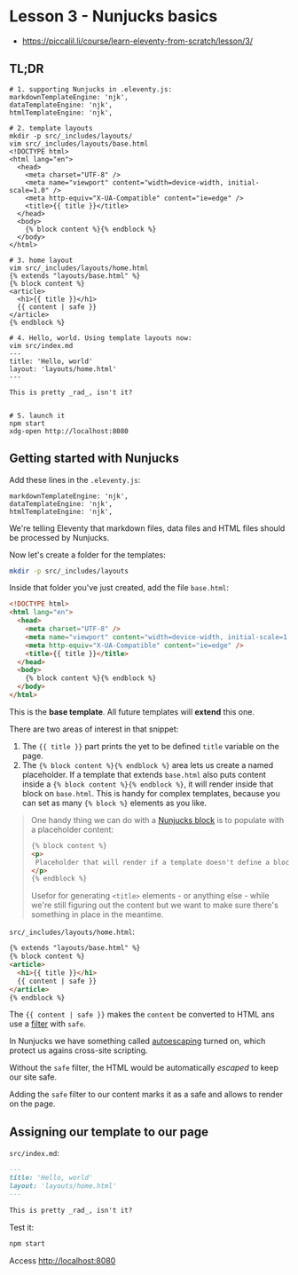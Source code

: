 # Lesson 3 - Nunjucks basics

- <https://piccalil.li/course/learn-eleventy-from-scratch/lesson/3/>

## TL;DR

```
# 1. supporting Nunjucks in .eleventy.js:
markdownTemplateEngine: 'njk',
dataTemplateEngine: 'njk',
htmlTemplateEngine: 'njk',

# 2. template layouts
mkdir -p src/_includes/layouts/
vim src/_includes/layouts/base.html
<!DOCTYPE html>
<html lang="en">
  <head>
    <meta charset="UTF-8" />
    <meta name="viewport" content="width=device-width, initial-scale=1.0" />
    <meta http-equiv="X-UA-Compatible" content="ie=edge" />
    <title>{{ title }}</title>
  </head>
  <body>
    {% block content %}{% endblock %}
  </body>
</html>

# 3. home layout
vim src/_includes/layouts/home.html
{% extends "layouts/base.html" %}
{% block content %}
<article>
  <h1>{{ title }}</h1>
  {{ content | safe }}
</article>
{% endblock %}

# 4. Hello, world. Using template layouts now:
vim src/index.md
---
title: 'Hello, world'
layout: 'layouts/home.html'
---

This is pretty _rad_, isn't it?


# 5. launch it
npm start
xdg-open http://localhost:8080
```


## Getting started with Nunjucks

Add these lines in the `.eleventy.js`:
```
markdownTemplateEngine: 'njk',
dataTemplateEngine: 'njk',
htmlTemplateEngine: 'njk',
```

We're telling Eleventy that markdown files, data files and HTML files should be processed by Nunjucks.

Now let's create a folder for the templates:
```sh
mkdir -p src/_includes/layouts
```

Inside that folder you've just created, add the file `base.html`:
```html
<!DOCTYPE html>
<html lang="en">
  <head>
    <meta charset="UTF-8" />
    <meta name="viewport" content="width=device-width, initial-scale=1.0" />
    <meta http-equiv="X-UA-Compatible" content="ie=edge" />
    <title>{{ title }}</title>
  </head>
  <body>
    {% block content %}{% endblock %}
  </body>
</html>
```

This is the **base template**. All future templates will **extend** this one.

There are two areas of interest in that snippet:

1. The `{{ title }}` part prints the yet to be defined `title` variable on the page.
2. The `{% block content %}{% endblock %}` area lets us create a named placeholder. If a template that extends `base.html` also puts content inside a `{% block content %}{% endblock %}`, it will render inside that block on `base.html`. This is handy for complex templates, because you can set as many `{% block %}` elements as you like.

> One handy thing we can do with a [Nunjucks block](https://mozilla.github.io/nunjucks/templating.html#block) is to populate with a placeholder content:
> ```html
> {% block content %}
> <p>
>  Placeholder that will render if a template doesn't define a block.
> </p>
> {% endblock %}
> ```
> Usefor for generating `<title>` elements - or anything else - while we're still figuring out the content but we want to make sure there's something in place in the meantime.

`src/_includes/layouts/home.html`:
```html
{% extends "layouts/base.html" %}
{% block content %}
<article>
  <h1>{{ title }}</h1>
  {{ content | safe }}
</article>
{% endblock %}
```

The `{{ content | safe }}`  makes the `content` be converted to HTML ans use a [filter](https://mozilla.github.io/nunjucks/templating.html#filters) with `safe`.

In Nunjucks we have something called [autoescaping](https://mozilla.github.io/nunjucks/templating.html#autoescaping) turned on, which protect us agains cross-site scripting.

Without the `safe` filter, the HTML would be automatically *escaped* to keep our site safe.

Adding the `safe` filter to our content marks it as a safe and allows to render on the page.

 
## Assigning our template to our page

`src/index.md`:
```md
---
title: 'Hello, world'
layout: 'layouts/home.html'
---

This is pretty _rad_, isn't it?

```


Test it:
```sh
npm start
```

Access <http://localhost:8080>

